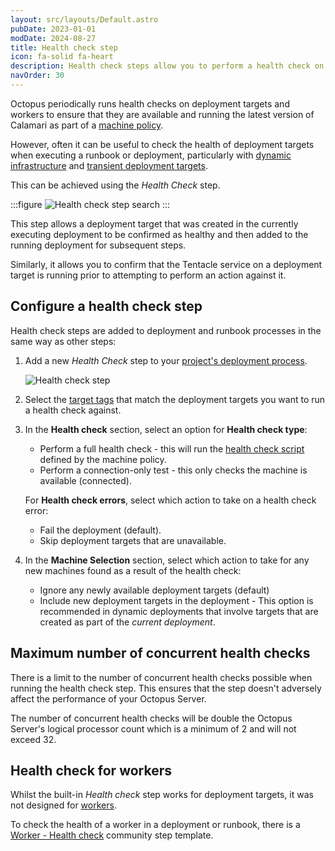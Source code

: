```yaml
---
layout: src/layouts/Default.astro
pubDate: 2023-01-01
modDate: 2024-08-27
title: Health check step
icon: fa-solid fa-heart
description: Health check steps allow you to perform a health check on deployment targets as part of a deployment or runbook, and take action based on the result.
navOrder: 30
---
```


Octopus periodically runs health checks on deployment targets and workers to ensure that they are available and running the latest version of Calamari as part of a [machine policy](/docs/infrastructure/deployment-targets/machine-policies).

However, often it can be useful to check the health of deployment targets when executing a runbook or deployment, particularly with [dynamic infrastructure](/docs/infrastructure/deployment-targets/dynamic-infrastructure/) and [transient deployment targets](/docs/deployments/patterns/elastic-and-transient-environments/deploying-to-transient-targets).

This can be achieved using the _Health Check_ step.

:::figure
![Health check step search](/docs/projects/built-in-step-templates/images/health-check-step-search.png)
:::

This step allows a deployment target that was created in the currently executing deployment to be confirmed as healthy and then added to the running deployment for subsequent steps.

Similarly, it allows you to confirm that the Tentacle service on a deployment target is running prior to attempting to perform an action against it.

## Configure a health check step

Health check steps are added to deployment and runbook processes in the same way as other steps:

1. Add a new *Health Check* step to your [project's deployment process](/docs/projects/steps).

    ![Health check step](/docs/projects/built-in-step-templates/images/health-check-step-select.png)
2. Select the [target tags](/docs/infrastructure/deployment-targets/target-tags) that match the deployment targets you want to run a health check against. 

3. In the **Health check** section, select an option for **Health check type**:
    - Perform a full health check - this will run the [health check script](/docs/infrastructure/deployment-targets/machine-policies/#custom-health-check-scripts) defined by the machine policy.
    - Perform a connection-only test - this only checks the machine is available (connected).

   For **Health check errors**, select which action to take on a health check error:
    - Fail the deployment (default).
    - Skip deployment targets that are unavailable.
4. In the **Machine Selection** section, select which action to take for any new machines found as a result of the health check:
    - Ignore any newly available deployment targets (default)
    - Include new deployment targets in the deployment - This option is recommended in dynamic deployments that involve targets that are created as part of the _current deployment_.

## Maximum number of concurrent health checks

There is a limit to the number of concurrent health checks possible when running the health check step. This ensures that the step doesn't adversely affect the performance of your Octopus Server.

The number of concurrent health checks will be double the Octopus Server's logical processor count which is a minimum of 2 and will not exceed 32.

## Health check for workers

Whilst the built-in *Health check* step works for deployment targets, it was not designed for [workers](/docs/infrastructure/workers).

To check the health of a worker in a deployment or runbook, there is a [Worker - Health check](https://library.octopus.com/step-templates/c6c23c7b-876d-4758-a908-511f066156d7/actiontemplate-worker-health-check) community step template.

